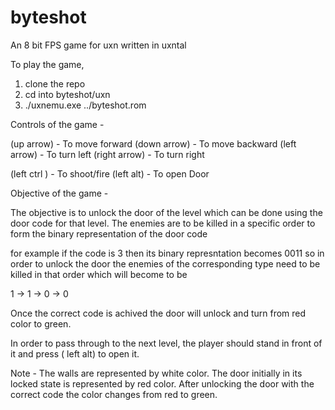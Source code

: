# byteshot

An 8 bit FPS game for uxn written in uxntal

To play the game,

1. clone the repo
2. cd into byteshot/uxn
3. ./uxnemu.exe ../byteshot.rom

Controls of the game -

(up arrow) - To move forward
(down arrow) - To move backward
(left arrow) - To turn left
(right arrow) - To turn right

(left ctrl ) - To shoot/fire
(left alt) - To open Door

Objective of the game -

The objective is to unlock the door of the level which can be done using the door code for that level. The enemies are to be killed in a specific order to form the binary representation of the door code

for example if the code is 3 then its binary represntation becomes 0011 so in order to unlock the door the enemies of the corresponding type need to be killed in that order which will become to be

1 -> 1 -> 0 -> 0

Once the correct code is achived the door will unlock and turn from red color to green.

In order to pass through to the next level, the player should stand in front of it and press ( left alt) to open it.

Note -
The walls are represented by white color.
The door initially in its locked state is represented by red color.
After unlocking the door with the correct code the color changes from red to green.
